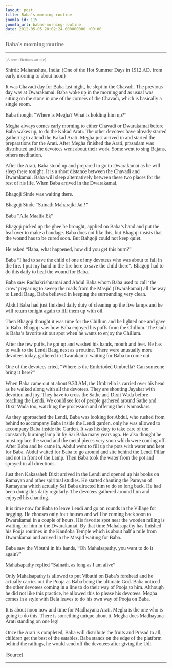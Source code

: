```yaml
---
layout: post
title: Baba's morning routine
joomla_id: 115
joomla_url: babas-morning-routine
date: 2012-05-05 20:02:24.000000000 +00:00
---
```

<p dir="ltr"><span style="font-size: 14pt;"><span style="font-family: trebuchet ms,geneva;"><b><span style="color: #808080; font-family: trebuchet ms,geneva;"><span id=":58" class="hP"><b><span style="font-size: 13.5pt; line-height: 115%;"><span style="color: #808080;">Baba's morning routine</span></span></b></span></span><br /></b></span></span></p>
<hr />
<p style="margin-bottom: 12pt;"><span style="font-family: trebuchet ms,geneva; color: #808080; font-size: 10pt;">[A semi-fictious article]</span></p>
<p style="margin-bottom: 12pt;"><span style="color: #808080; font-family: trebuchet ms,geneva; font-size: 10pt;"><span style="font-size: 12pt; color: #333333;">Shirdi: Maharashtra, India: (One of the Hot Summer Days in 1912 AD, from early morning to about noon)</span></span></p>
<p style="margin-bottom: 12pt;"><span style="color: #333333; font-family: trebuchet ms,geneva; font-size: 12pt;">It was Chavadi day for Baba last night, he slept in the Chavadi. The previous day was at Dwarakamai. Baba woke up in the morning and as usual was sitting on the stone in one of the corners of the Chavadi, which is basically a single room.</span></p>
<p style="margin-bottom: 12pt;"><span style="color: #333333; font-family: trebuchet ms,geneva; font-size: 12pt;">Baba thought “Where is Megha? What is holding him up?”</span></p>
<p style="margin-bottom: 12pt;"><span style="color: #333333; font-family: trebuchet ms,geneva; font-size: 12pt;">Megha always comes early morning to either Chavadi or Dwarakamai before Baba wakes up, to do the Kakad Arati. The other devotees have already started gathering to attend the Kakad Arati. Megha just arrived in and started the preparations for the Arati. After Megha finished the Arati, prasadam was distributed and the devotees went about their work. Some went to sing Bajans, others meditation.</span></p>
<p style="margin-bottom: 12pt;"><span style="color: #333333; font-family: trebuchet ms,geneva; font-size: 12pt;">After the Arati, Baba stood up and prepared to go to Dwarakamai as he will sleep there tonight. It is a short distance between the Chavadi and Dwarakamai. Baba will sleep alternatively between these two places for the rest of his life. When Baba arrived in the Dwarakamai,</span></p>
<p style="margin-bottom: 12pt;"><span style="color: #333333; font-family: trebuchet ms,geneva; font-size: 12pt;">Bhagoji Sinde was waiting there.</span></p>
<p style="margin-bottom: 12pt;"><span style="color: #333333; font-family: trebuchet ms,geneva; font-size: 12pt;">Bhagoji Sinde “Sainath Maharajki Jai !”</span></p>
<p style="margin-bottom: 12pt;"><span style="color: #333333; font-family: trebuchet ms,geneva; font-size: 12pt;">Baba “Alla Maalik Ek”</span></p>
<p style="margin-bottom: 12pt;"><span style="color: #333333; font-family: trebuchet ms,geneva; font-size: 12pt;">Bhagoji picked up the ghee he brought, applied on Baba’s hand and put the leaf over to make a bandage. Baba does not like this, but Bhagoji insists that the wound has to be cured soon. But Bahgoji could not keep quiet.</span></p>
<p style="margin-bottom: 12pt;"><span style="color: #333333; font-family: trebuchet ms,geneva; font-size: 12pt;">He asked “Baba, what happened, how did you get this burn?”</span></p>
<p style="margin-bottom: 12pt;"><span style="font-family: trebuchet ms,geneva; color: #333333; font-size: 12pt;">Baba “I had to save the child of one of my devotees who was about to fall in the fire. I put my hand in the fire here to save the child there”. Bhagoji had to do this daily to heal the wound for Baba.</span></p>
<p style="margin-bottom: 12pt;"><span style="color: #333333; font-family: trebuchet ms,geneva; font-size: 12pt;">Baba saw Radhakrishnamai and Abdul Baba whom Baba used to call ‘the crow’ preparing to sweep the roads from the Masjid (Dwarakamai) all the way to Lendi Baug. Baba believed in keeping the surrounding very clean.</span></p>
<p style="margin-bottom: 12pt;"><span style="color: #333333; font-family: trebuchet ms,geneva; font-size: 12pt;">Abdul Baba had just finished daily duty of cleaning up the five lamps and he will return tonight again to fill them up with oil.</span></p>
<p style="margin-bottom: 12pt;"><span style="color: #333333; font-family: trebuchet ms,geneva; font-size: 12pt;"> Then Bhagoji thought it was time for the Chillum and he lighted one and gave to Baba. Bhagoji saw how Baba enjoyed his puffs from the Chillum. The Gadi is Baba’s favorite sit out spot when he wants to enjoy the Chillum.</span></p>
<p style="margin-bottom: 12pt;"><span style="font-family: trebuchet ms,geneva; color: #333333; font-size: 12pt;">After the few puffs, he got up and washed his hands, mouth and feet. He has to walk to the Lendi Baug next as a routine. There were unusually more devotees today, gathered in Dwarakamai waiting for Baba to come out.</span></p>
<p style="margin-bottom: 12pt;"><span style="font-family: trebuchet ms,geneva; color: #333333; font-size: 12pt;">One of the devotees cried, “Where is the Embrioded Umbrella? Can someone bring it here?”</span></p>
<p style="margin-bottom: 12pt;"><span style="color: #333333; font-family: trebuchet ms,geneva; font-size: 12pt;">When Baba came out at about 9.30 AM, the Umbrella is carried over his head as he walked along with all the devotees. They are shouting Jayakar with devotion and joy. They have to cross the Sathe and Dixit Wada before reaching the Lendi. We could see lot of people gathered around Sathe and Dixit Wada too, watching the procession and offering their Namaskars.</span></p>
<p style="margin-bottom: 12pt;"><span style="color: #333333; font-family: trebuchet ms,geneva; font-size: 12pt;">As they approached the Lendi, Baba was looking for Abdul, who rushed from behind to accompany Baba inside the Lendi garden, only he was allowed to accompany Baba inside the Garden. It was his duty to take care of the constantly burning lamp lit by Sai Baba many years ago. He also thought he must replace the wood and the metal pieces very soon which were coming off. After Baba and he came in, Abdul went to fill up the pots with water and kept for Baba. Abdul waited for Baba to go around and site behind the Lendi Pillar and not in front of the Lamp. Then Baba took the water from the pot and sprayed in all directions.</span></p>
<p style="margin-bottom: 12pt;"><span style="font-family: trebuchet ms,geneva; color: #333333; font-size: 12pt;">Just then Kakasaheb Dixit arrived in the Lendi and opened up his books on Ramayan and other spiritual studies. He started chanting the Parayan of Ramayana which actually Sai Baba directed him to do so long back. He had been doing this daily regularly. The devotees gathered around him and enjoyed his chanting.</span></p>
<p style="margin-bottom: 12pt;"><span style="font-family: trebuchet ms,geneva; color: #333333; font-size: 12pt;">It is time now for Baba to leave Lendi and go on rounds in the Village for begging. He chooses only four houses and will be coming back soon to Dwarakamai in a couple of hours. His favorite spot near the wooden railing is waiting for him in the Dwarakamai. By that time Mahalsapathy has finished his Pooja routines in the Kandoba Temple which is about half a mile from Dwarakamai and arrived in the Masjid waiting for Baba.</span></p>
<p style="margin-bottom: 12pt;"><span style="font-family: trebuchet ms,geneva; color: #333333; font-size: 12pt;">Baba saw the Vibuthi in his hands, “Oh Mahalsapathy, you want to do it again?”</span></p>
<p style="margin-bottom: 12pt;"><span style="font-family: trebuchet ms,geneva; color: #333333; font-size: 12pt;">Mahalsapathy replied “Sainath, as long as I am alive”</span></p>
<p style="margin-bottom: 12pt;"><span style="font-family: trebuchet ms,geneva; color: #333333; font-size: 12pt;">Only Mahalsapathy is allowed to put Vibuthi on Baba’s forehead and he actually carries out the Pooja as Baba being the ultimate God. Baba noticed the other devotees coming in a line to do their way of Pooja to him. Although he did not like this practice, he allowed this to please his devotees. Megha comes in a style with Bela leaves to do his own way of Pooja on Baba.</span></p>
<p style="margin-bottom: 12pt;"><span style="font-family: trebuchet ms,geneva; color: #333333; font-size: 12pt;">It is about noon now and time for Madhayana Arati. Megha is the one who is going to do this. There is something unique about it. Megha does Madhayana Arati standing on one leg! </span></p>
<p style="margin-bottom: 12pt;"><span style="font-family: trebuchet ms,geneva; color: #333333; font-size: 12pt;">Once the Arati is completed, Baba will distribute the fruits and Prasad to all, children get the best of the eatables. Baba stands on the edge of the platform behind the railings, he would send off the devotees after giving the Udi.</span></p>
<p style="text-align: justify; line-height: normal;"><span style="font-size: 12pt; font-family: 'Trebuchet MS','sans-serif'; color: #333333;">[Source]</span></p>
<hr />
<p>&nbsp;</p>
<p>&nbsp;</p>
<p>&nbsp;</p>
